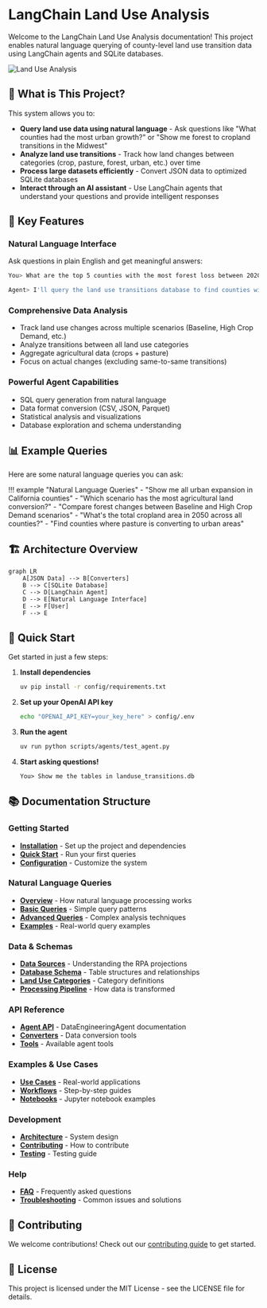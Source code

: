 # LangChain Land Use Analysis

Welcome to the LangChain Land Use Analysis documentation! This project enables natural language querying of county-level land use transition data using LangChain agents and SQLite databases.

![Land Use Analysis](https://via.placeholder.com/800x400/0891b2/ffffff?text=LangChain+Land+Use+Analysis)

## 🚀 What is This Project?

This system allows you to:

- **Query land use data using natural language** - Ask questions like "What counties had the most urban growth?" or "Show me forest to cropland transitions in the Midwest"
- **Analyze land use transitions** - Track how land changes between categories (crop, pasture, forest, urban, etc.) over time
- **Process large datasets efficiently** - Convert JSON data to optimized SQLite databases
- **Interact through an AI assistant** - Use LangChain agents that understand your questions and provide intelligent responses

## 🎯 Key Features

### Natural Language Interface
Ask questions in plain English and get meaningful answers:

```bash
You> What are the top 5 counties with the most forest loss between 2020 and 2050?

Agent> I'll query the land use transitions database to find counties with the most forest loss...
```

### Comprehensive Data Analysis
- Track land use changes across multiple scenarios (Baseline, High Crop Demand, etc.)
- Analyze transitions between all land use categories
- Aggregate agricultural data (crops + pasture)
- Focus on actual changes (excluding same-to-same transitions)

### Powerful Agent Capabilities
- SQL query generation from natural language
- Data format conversion (CSV, JSON, Parquet)
- Statistical analysis and visualizations
- Database exploration and schema understanding

## 📊 Example Queries

Here are some natural language queries you can ask:

!!! example "Natural Language Queries"
    - "Show me all urban expansion in California counties"
    - "Which scenario has the most agricultural land conversion?"
    - "Compare forest changes between Baseline and High Crop Demand scenarios"
    - "What's the total cropland area in 2050 across all counties?"
    - "Find counties where pasture is converting to urban areas"

## 🏗️ Architecture Overview

```mermaid
graph LR
    A[JSON Data] --> B[Converters]
    B --> C[SQLite Database]
    C --> D[LangChain Agent]
    D --> E[Natural Language Interface]
    E --> F[User]
    F --> E
```

## 🚦 Quick Start

Get started in just a few steps:

1. **Install dependencies**
   ```bash
   uv pip install -r config/requirements.txt
   ```

2. **Set up your OpenAI API key**
   ```bash
   echo "OPENAI_API_KEY=your_key_here" > config/.env
   ```

3. **Run the agent**
   ```bash
   uv run python scripts/agents/test_agent.py
   ```

4. **Start asking questions!**
   ```
   You> Show me the tables in landuse_transitions.db
   ```

## 📚 Documentation Structure

### Getting Started
- **[Installation](getting-started/installation.md)** - Set up the project and dependencies
- **[Quick Start](getting-started/quickstart.md)** - Run your first queries
- **[Configuration](getting-started/configuration.md)** - Customize the system

### Natural Language Queries
- **[Overview](queries/overview.md)** - How natural language processing works
- **[Basic Queries](queries/basic-queries.md)** - Simple query patterns
- **[Advanced Queries](queries/advanced-queries.md)** - Complex analysis techniques
- **[Examples](queries/examples.md)** - Real-world query examples

### Data & Schemas
- **[Data Sources](data/sources.md)** - Understanding the RPA projections
- **[Database Schema](data/schema.md)** - Table structures and relationships
- **[Land Use Categories](data/categories.md)** - Category definitions
- **[Processing Pipeline](data/processing.md)** - How data is transformed

### API Reference
- **[Agent API](api/agent.md)** - DataEngineeringAgent documentation
- **[Converters](api/converters.md)** - Data conversion tools
- **[Tools](api/tools.md)** - Available agent tools

### Examples & Use Cases
- **[Use Cases](examples/use-cases.md)** - Real-world applications
- **[Workflows](examples/workflows.md)** - Step-by-step guides
- **[Notebooks](examples/notebooks.md)** - Jupyter notebook examples

### Development
- **[Architecture](development/architecture.md)** - System design
- **[Contributing](development/contributing.md)** - How to contribute
- **[Testing](development/testing.md)** - Testing guide

### Help
- **[FAQ](faq.md)** - Frequently asked questions
- **[Troubleshooting](troubleshooting.md)** - Common issues and solutions

## 🤝 Contributing

We welcome contributions! Check out our [contributing guide](development/contributing.md) to get started.

## 📄 License

This project is licensed under the MIT License - see the LICENSE file for details.